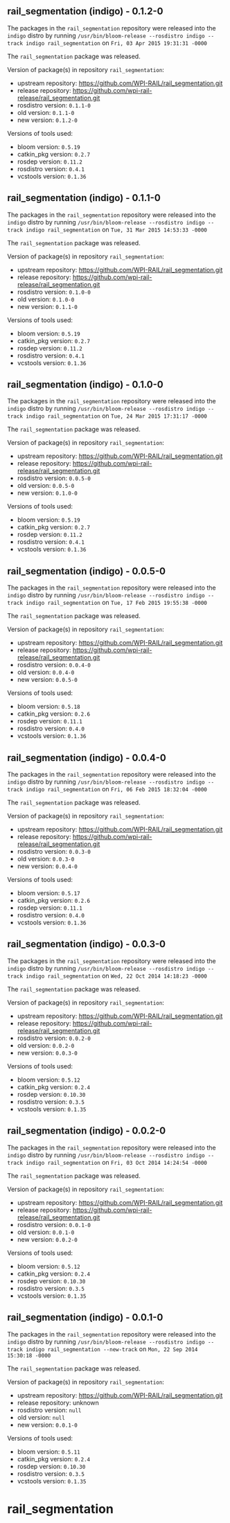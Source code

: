 ## rail_segmentation (indigo) - 0.1.2-0

The packages in the `rail_segmentation` repository were released into the `indigo` distro by running `/usr/bin/bloom-release --rosdistro indigo --track indigo rail_segmentation` on `Fri, 03 Apr 2015 19:31:31 -0000`

The `rail_segmentation` package was released.

Version of package(s) in repository `rail_segmentation`:
- upstream repository: https://github.com/WPI-RAIL/rail_segmentation.git
- release repository: https://github.com/wpi-rail-release/rail_segmentation.git
- rosdistro version: `0.1.1-0`
- old version: `0.1.1-0`
- new version: `0.1.2-0`

Versions of tools used:
- bloom version: `0.5.19`
- catkin_pkg version: `0.2.7`
- rosdep version: `0.11.2`
- rosdistro version: `0.4.1`
- vcstools version: `0.1.36`


## rail_segmentation (indigo) - 0.1.1-0

The packages in the `rail_segmentation` repository were released into the `indigo` distro by running `/usr/bin/bloom-release --rosdistro indigo --track indigo rail_segmentation` on `Tue, 31 Mar 2015 14:53:33 -0000`

The `rail_segmentation` package was released.

Version of package(s) in repository `rail_segmentation`:
- upstream repository: https://github.com/WPI-RAIL/rail_segmentation.git
- release repository: https://github.com/wpi-rail-release/rail_segmentation.git
- rosdistro version: `0.1.0-0`
- old version: `0.1.0-0`
- new version: `0.1.1-0`

Versions of tools used:
- bloom version: `0.5.19`
- catkin_pkg version: `0.2.7`
- rosdep version: `0.11.2`
- rosdistro version: `0.4.1`
- vcstools version: `0.1.36`


## rail_segmentation (indigo) - 0.1.0-0

The packages in the `rail_segmentation` repository were released into the `indigo` distro by running `/usr/bin/bloom-release --rosdistro indigo --track indigo rail_segmentation` on `Tue, 24 Mar 2015 17:31:17 -0000`

The `rail_segmentation` package was released.

Version of package(s) in repository `rail_segmentation`:
- upstream repository: https://github.com/WPI-RAIL/rail_segmentation.git
- release repository: https://github.com/wpi-rail-release/rail_segmentation.git
- rosdistro version: `0.0.5-0`
- old version: `0.0.5-0`
- new version: `0.1.0-0`

Versions of tools used:
- bloom version: `0.5.19`
- catkin_pkg version: `0.2.7`
- rosdep version: `0.11.2`
- rosdistro version: `0.4.1`
- vcstools version: `0.1.36`


## rail_segmentation (indigo) - 0.0.5-0

The packages in the `rail_segmentation` repository were released into the `indigo` distro by running `/usr/bin/bloom-release --rosdistro indigo --track indigo rail_segmentation` on `Tue, 17 Feb 2015 19:55:38 -0000`

The `rail_segmentation` package was released.

Version of package(s) in repository `rail_segmentation`:
- upstream repository: https://github.com/WPI-RAIL/rail_segmentation.git
- release repository: https://github.com/wpi-rail-release/rail_segmentation.git
- rosdistro version: `0.0.4-0`
- old version: `0.0.4-0`
- new version: `0.0.5-0`

Versions of tools used:
- bloom version: `0.5.18`
- catkin_pkg version: `0.2.6`
- rosdep version: `0.11.1`
- rosdistro version: `0.4.0`
- vcstools version: `0.1.36`


## rail_segmentation (indigo) - 0.0.4-0

The packages in the `rail_segmentation` repository were released into the `indigo` distro by running `/usr/bin/bloom-release --rosdistro indigo --track indigo rail_segmentation` on `Fri, 06 Feb 2015 18:32:04 -0000`

The `rail_segmentation` package was released.

Version of package(s) in repository `rail_segmentation`:
- upstream repository: https://github.com/WPI-RAIL/rail_segmentation.git
- release repository: https://github.com/wpi-rail-release/rail_segmentation.git
- rosdistro version: `0.0.3-0`
- old version: `0.0.3-0`
- new version: `0.0.4-0`

Versions of tools used:
- bloom version: `0.5.17`
- catkin_pkg version: `0.2.6`
- rosdep version: `0.11.1`
- rosdistro version: `0.4.0`
- vcstools version: `0.1.36`


## rail_segmentation (indigo) - 0.0.3-0

The packages in the `rail_segmentation` repository were released into the `indigo` distro by running `/usr/bin/bloom-release --rosdistro indigo --track indigo rail_segmentation` on `Wed, 22 Oct 2014 14:18:23 -0000`

The `rail_segmentation` package was released.

Version of package(s) in repository `rail_segmentation`:
- upstream repository: https://github.com/WPI-RAIL/rail_segmentation.git
- release repository: https://github.com/wpi-rail-release/rail_segmentation.git
- rosdistro version: `0.0.2-0`
- old version: `0.0.2-0`
- new version: `0.0.3-0`

Versions of tools used:
- bloom version: `0.5.12`
- catkin_pkg version: `0.2.4`
- rosdep version: `0.10.30`
- rosdistro version: `0.3.5`
- vcstools version: `0.1.35`


## rail_segmentation (indigo) - 0.0.2-0

The packages in the `rail_segmentation` repository were released into the `indigo` distro by running `/usr/bin/bloom-release --rosdistro indigo --track indigo rail_segmentation` on `Fri, 03 Oct 2014 14:24:54 -0000`

The `rail_segmentation` package was released.

Version of package(s) in repository `rail_segmentation`:
- upstream repository: https://github.com/WPI-RAIL/rail_segmentation.git
- release repository: https://github.com/wpi-rail-release/rail_segmentation.git
- rosdistro version: `0.0.1-0`
- old version: `0.0.1-0`
- new version: `0.0.2-0`

Versions of tools used:
- bloom version: `0.5.12`
- catkin_pkg version: `0.2.4`
- rosdep version: `0.10.30`
- rosdistro version: `0.3.5`
- vcstools version: `0.1.35`


## rail_segmentation (indigo) - 0.0.1-0

The packages in the `rail_segmentation` repository were released into the `indigo` distro by running `/usr/bin/bloom-release --rosdistro indigo --track indigo rail_segmentation --new-track` on `Mon, 22 Sep 2014 15:30:18 -0000`

The `rail_segmentation` package was released.

Version of package(s) in repository `rail_segmentation`:
- upstream repository: https://github.com/WPI-RAIL/rail_segmentation.git
- release repository: unknown
- rosdistro version: `null`
- old version: `null`
- new version: `0.0.1-0`

Versions of tools used:
- bloom version: `0.5.11`
- catkin_pkg version: `0.2.4`
- rosdep version: `0.10.30`
- rosdistro version: `0.3.5`
- vcstools version: `0.1.35`


rail_segmentation
=================
